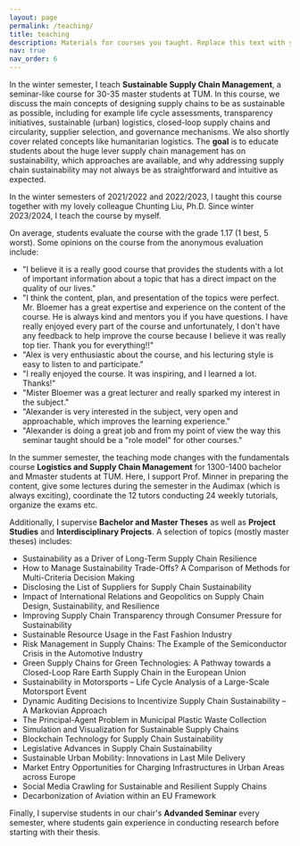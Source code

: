 ```yaml
---
layout: page
permalink: /teaching/
title: teaching
description: Materials for courses you taught. Replace this text with your description.
nav: true
nav_order: 6
---
```


In the winter semester, I teach **Sustainable Supply Chain Management**, a seminar-like course for 30-35 master students at TUM.
In this course, we discuss the main concepts of designing supply chains to be as sustainable as possible, including for example life cycle assessments, transparency initiatives, sustainable (urban) logistics, closed-loop supply chains and circularity, supplier selection, and governance mechanisms.
We also shortly cover related concepts like humanitarian logistics.
The **goal** is to educate students about the huge lever supply chain management has on sustainability, which approaches are available, and why addressing supply chain sustainability may not always be as straightforward and intuitive as expected.

In the winter semesters of 2021/2022 and 2022/2023, I taught this course together with my lovely colleague Chunting Liu, Ph.D.
Since winter 2023/2024, I teach the course by myself.

On average, students evaluate the course with the grade 1.17 (1 best, 5 worst). Some opinions on the course from the anonymous evaluation include:
- "I believe it is a really good course that provides the students with a lot of important information about a topic that has a direct impact on the quality of our lives."
- "I think the content, plan, and presentation of the topics were perfect. Mr. Bloemer has a great expertise and experience on the content of the course. He is always kind and mentors you if you have questions. I have really enjoyed every part of the course and unfortunately, I don't have any feedback to help improve the course because I believe it was really top tier. Thank you for everything!!"
- "Alex is very enthusiastic about the course, and his lecturing style is easy to listen to and participate."
- "I really enjoyed the course. It was inspiring, and I learned a lot. Thanks!"
- "Mister Bloemer was a great lecturer and really sparked my interest in the subject."
- "Alexander is very interested in the subject, very open and approachable, which improves the learning experience."
- "Alexander is doing a great job and from my point of view the way this seminar taught should be a "role model" for other courses."

In the summer semester, the teaching mode changes with the fundamentals course **Logistics and Supply Chain Management** for 1300-1400 bachelor and Mmaster students at TUM.
Here, I support Prof. Minner in preparing the content, give some lectures during the semester in the Audimax (which is always exciting), coordinate the 12 tutors conducting 24 weekly tutorials, organize the exams etc.

Additionally, I supervise **Bachelor and Master Theses** as well as **Project Studies** and **Interdisciplinary Projects**.
A selection of topics (mostly master theses) includes:
- Sustainability as a Driver of Long-Term Supply Chain Resilience
- How to Manage Sustainability Trade-Offs? A Comparison of Methods for Multi-Criteria Decision Making
- Disclosing the List of Suppliers for Supply Chain Sustainability
- Impact of International Relations and Geopolitics on Supply Chain Design, Sustainability, and Resilience
- Improving Supply Chain Transparency through Consumer Pressure for Sustainability
- Sustainable Resource Usage in the Fast Fashion Industry
- Risk Management in Supply Chains: The Example of the Semiconductor Crisis in the Automotive Industry
- Green Supply Chains for Green Technologies: A Pathway towards a Closed-Loop Rare Earth Supply Chain in the European Union
- Sustainability in Motorsports – Life Cycle Analysis of a Large-Scale Motorsport Event
- Dynamic Auditing Decisions to Incentivize Supply Chain Sustainability – A Markovian Approach
- The Principal-Agent Problem in Municipal Plastic Waste Collection
- Simulation and Visualization for Sustainable Supply Chains
- Blockchain Technology for Supply Chain Sustainability
- Legislative Advances in Supply Chain Sustainability
- Sustainable Urban Mobility: Innovations in Last Mile Delivery
- Market Entry Opportunities for Charging Infrastructures in Urban Areas across Europe
- Social Media Crawling for Sustainable and Resilient Supply Chains
- Decarbonization of Aviation within an EU Framework

Finally, I supervise students in our chair's **Advanded Seminar** every semester, where students gain experience in conducting research before starting with their thesis.
